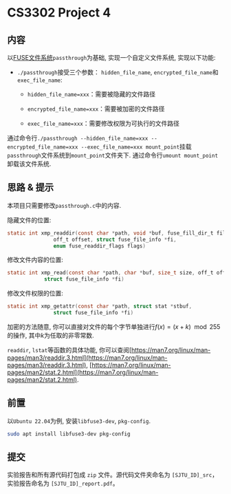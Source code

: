 # CS3302 Project 4

## 内容

以[FUSE文件系统](https://zh.wikipedia.org/zh-hans/FUSE)`passthrough`为基础, 实现一个自定义文件系统, 实现以下功能:

* `./passthrough`接受三个参数： `hidden_file_name`, `encrypted_file_name`和`exec_file_name`:

  * `hidden_file_name=xxx`：需要被隐藏的文件路径

  * `encrypted_file_name=xxx`：需要被加密的文件路径

  * `exec_file_name=xxx`：需要修改权限为可执行的文件路径

通过命令行`./passthrough --hidden_file_name=xxx --encrypted_file_name=xxx --exec_file_name=xxx mount_point`挂载`passthrough`文件系统到`mount_point`文件夹下. 通过命令行`umount mount_point`卸载该文件系统.

## 思路 & 提示

本项目只需要修改`passthrough.c`中的内容.

隐藏文件的位置:

```c
static int xmp_readdir(const char *path, void *buf, fuse_fill_dir_t filler,
		       off_t offset, struct fuse_file_info *fi,
		       enum fuse_readdir_flags flags)
```

修改文件内容的位置:

```c
static int xmp_read(const char *path, char *buf, size_t size, off_t offset,
		    struct fuse_file_info *fi)
```

修改文件权限的位置:

```c
static int xmp_getattr(const char *path, struct stat *stbuf,
		       struct fuse_file_info *fi)
```

加密的方法随意, 你可以直接对文件的每个字节单独进行$f(x)=(x+k) \mod 255$的操作, 其中$k$为任取的非零常数.

`readdir`, `lstat`等函数的具体功能, 你可以查阅[https://man7.org/linux/man-pages/man3/readdir.3.html](https://man7.org/linux/man-pages/man3/readdir.3.html), [https://man7.org/linux/man-pages/man2/stat.2.html](https://man7.org/linux/man-pages/man2/stat.2.html).

## 前置

以`Ubuntu 22.04`为例, 安装`libfuse3-dev`, `pkg-config`.

```sh
sudo apt install libfuse3-dev pkg-config
```

## 提交

实验报告和所有源代码打包成 `zip` 文件。源代码文件夹命名为 `[SJTU_ID]_src`，实验报告命名为 `[SJTU_ID]_report.pdf`。
